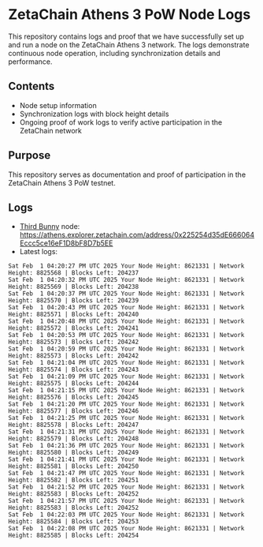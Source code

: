 # ZetaChain Athens 3 PoW Node Logs
This repository contains logs and proof that we have successfully set up and run a node on the ZetaChain Athens 3 network. The logs demonstrate continuous node operation, including synchronization details and performance.

## Contents
- Node setup information
- Synchronization logs with block height details
- Ongoing proof of work logs to verify active participation in the ZetaChain network

## Purpose
This repository serves as documentation and proof of participation in the ZetaChain Athens 3 PoW testnet.

## Logs

- [Third Bunny](https://thirdbunny.xyz/) node: https://athens.explorer.zetachain.com/address/0x225254d35dE666064Eccc5ce16eF1D8bF8D7b5EE
- Latest logs:
```
Sat Feb  1 04:20:27 PM UTC 2025 Your Node Height: 8621331 | Network Height: 8825568 | Blocks Left: 204237
Sat Feb  1 04:20:32 PM UTC 2025 Your Node Height: 8621331 | Network Height: 8825569 | Blocks Left: 204238
Sat Feb  1 04:20:37 PM UTC 2025 Your Node Height: 8621331 | Network Height: 8825570 | Blocks Left: 204239
Sat Feb  1 04:20:43 PM UTC 2025 Your Node Height: 8621331 | Network Height: 8825571 | Blocks Left: 204240
Sat Feb  1 04:20:48 PM UTC 2025 Your Node Height: 8621331 | Network Height: 8825572 | Blocks Left: 204241
Sat Feb  1 04:20:53 PM UTC 2025 Your Node Height: 8621331 | Network Height: 8825573 | Blocks Left: 204242
Sat Feb  1 04:20:59 PM UTC 2025 Your Node Height: 8621331 | Network Height: 8825573 | Blocks Left: 204242
Sat Feb  1 04:21:04 PM UTC 2025 Your Node Height: 8621331 | Network Height: 8825574 | Blocks Left: 204243
Sat Feb  1 04:21:09 PM UTC 2025 Your Node Height: 8621331 | Network Height: 8825575 | Blocks Left: 204244
Sat Feb  1 04:21:15 PM UTC 2025 Your Node Height: 8621331 | Network Height: 8825576 | Blocks Left: 204245
Sat Feb  1 04:21:20 PM UTC 2025 Your Node Height: 8621331 | Network Height: 8825577 | Blocks Left: 204246
Sat Feb  1 04:21:25 PM UTC 2025 Your Node Height: 8621331 | Network Height: 8825578 | Blocks Left: 204247
Sat Feb  1 04:21:31 PM UTC 2025 Your Node Height: 8621331 | Network Height: 8825579 | Blocks Left: 204248
Sat Feb  1 04:21:36 PM UTC 2025 Your Node Height: 8621331 | Network Height: 8825580 | Blocks Left: 204249
Sat Feb  1 04:21:41 PM UTC 2025 Your Node Height: 8621331 | Network Height: 8825581 | Blocks Left: 204250
Sat Feb  1 04:21:47 PM UTC 2025 Your Node Height: 8621331 | Network Height: 8825582 | Blocks Left: 204251
Sat Feb  1 04:21:52 PM UTC 2025 Your Node Height: 8621331 | Network Height: 8825583 | Blocks Left: 204252
Sat Feb  1 04:21:57 PM UTC 2025 Your Node Height: 8621331 | Network Height: 8825583 | Blocks Left: 204252
Sat Feb  1 04:22:03 PM UTC 2025 Your Node Height: 8621331 | Network Height: 8825584 | Blocks Left: 204253
Sat Feb  1 04:22:08 PM UTC 2025 Your Node Height: 8621331 | Network Height: 8825585 | Blocks Left: 204254
```
